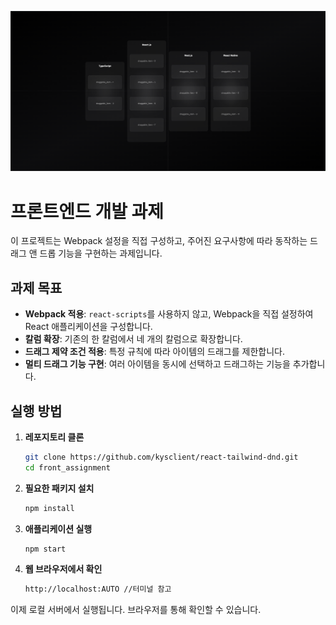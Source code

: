 ![Introduction](src/assets/intro.png)

# 프론트엔드 개발 과제

이 프로젝트는 Webpack 설정을 직접 구성하고, 주어진 요구사항에 따라 동작하는 드래그 앤 드롭 기능을 구현하는 과제입니다.

## 과제 목표

- **Webpack 적용**: `react-scripts`를 사용하지 않고, Webpack을 직접 설정하여 React 애플리케이션을 구성합니다.
- **칼럼 확장**: 기존의 한 칼럼에서 네 개의 칼럼으로 확장합니다.
- **드래그 제약 조건 적용**: 특정 규칙에 따라 아이템의 드래그를 제한합니다.
- **멀티 드래그 기능 구현**: 여러 아이템을 동시에 선택하고 드래그하는 기능을 추가합니다.


## 실행 방법

1. **레포지토리 클론**

   ```bash
   git clone https://github.com/kysclient/react-tailwind-dnd.git
   cd front_assignment
   ```

2. **필요한 패키지 설치**

   ```bash
   npm install
   ```

3. **애플리케이션 실행**

   ```bash
   npm start
   ```

4. **웹 브라우저에서 확인**
   ```bash
   http://localhost:AUTO //터미널 참고
   ```

이제 로컬 서버에서 실행됩니다. 브라우저를 통해 확인할 수 있습니다.
